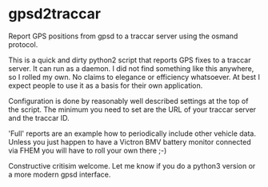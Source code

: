 # gpsd2traccar

Report GPS positions from gpsd to a traccar server using the osmand protocol.

This is a quick and dirty python2 script that reports GPS fixes to a traccar server. It can run as a daemon.
I did not find something like this anywhere, so I rolled my own. 
No claims to elegance or efficiency whatsoever.
At best I expect people to use it as a basis for their own application.

Configuration is done by reasonably well described settings at the top of the script. 
The minimum you need to set are the URL of your traccar server and the traccar ID.

'Full' reports are an example how to periodically include other vehicle data. 
Unless you just happen to have a Victron BMV battery monitor connected via FHEM
you will have to roll your own there ;-)

Constructive critisim welcome. Let me know if you do a python3 version 
or a more modern gpsd interface. 
